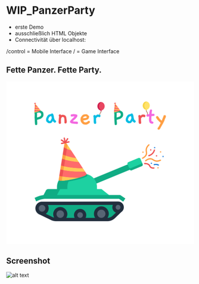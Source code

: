 # WIP_PanzerParty

- erste Demo
- ausschließlich HTML Objekte 
- Connectivität über localhost:

/control = Mobile Interface
/ = Game Interface

## Fette Panzer. Fette Party. 
![alt text](./logo.svg)


## Screenshot 
![alt text](./screenshot.svg)
